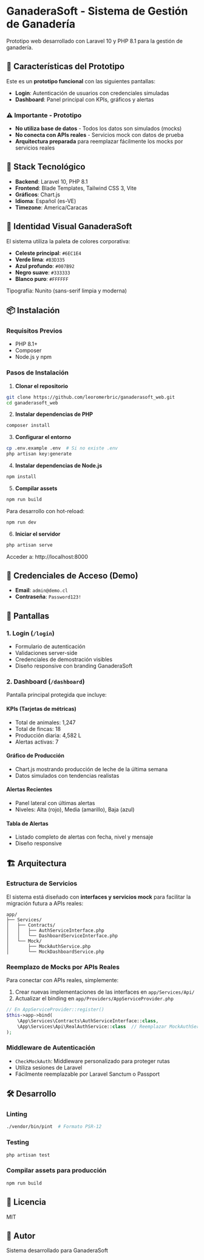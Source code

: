 # GanaderaSoft - Sistema de Gestión de Ganadería

Prototipo web desarrollado con Laravel 10 y PHP 8.1 para la gestión de ganadería.

## 🚀 Características del Prototipo

Este es un **prototipo funcional** con las siguientes pantallas:
- **Login**: Autenticación de usuarios con credenciales simuladas
- **Dashboard**: Panel principal con KPIs, gráficos y alertas

### ⚠️ Importante - Prototipo
- **No utiliza base de datos** - Todos los datos son simulados (mocks)
- **No conecta con APIs reales** - Servicios mock con datos de prueba
- **Arquitectura preparada** para reemplazar fácilmente los mocks por servicios reales

## 🎨 Stack Tecnológico

- **Backend**: Laravel 10, PHP 8.1
- **Frontend**: Blade Templates, Tailwind CSS 3, Vite
- **Gráficos**: Chart.js
- **Idioma**: Español (es-VE)
- **Timezone**: America/Caracas

## 🎨 Identidad Visual GanaderaSoft

El sistema utiliza la paleta de colores corporativa:
- **Celeste principal**: `#6EC1E4`
- **Verde lima**: `#B3D335`
- **Azul profundo**: `#007B92`
- **Negro suave**: `#333333`
- **Blanco puro**: `#FFFFFF`

Tipografía: Nunito (sans-serif limpia y moderna)

## 📦 Instalación

### Requisitos Previos
- PHP 8.1+
- Composer
- Node.js y npm

### Pasos de Instalación

1. **Clonar el repositorio**
```bash
git clone https://github.com/leoromerbric/ganaderasoft_web.git
cd ganaderasoft_web
```

2. **Instalar dependencias de PHP**
```bash
composer install
```

3. **Configurar el entorno**
```bash
cp .env.example .env  # Si no existe .env
php artisan key:generate
```

4. **Instalar dependencias de Node.js**
```bash
npm install
```

5. **Compilar assets**
```bash
npm run build
```

Para desarrollo con hot-reload:
```bash
npm run dev
```

6. **Iniciar el servidor**
```bash
php artisan serve
```

Acceder a: http://localhost:8000

## 🔐 Credenciales de Acceso (Demo)

- **Email**: `admin@demo.cl`
- **Contraseña**: `Password123!`

## 📱 Pantallas

### 1. Login (`/login`)
- Formulario de autenticación
- Validaciones server-side
- Credenciales de demostración visibles
- Diseño responsive con branding GanaderaSoft

### 2. Dashboard (`/dashboard`)
Pantalla principal protegida que incluye:

#### KPIs (Tarjetas de métricas)
- Total de animales: 1,247
- Total de fincas: 18
- Producción diaria: 4,582 L
- Alertas activas: 7

#### Gráfico de Producción
- Chart.js mostrando producción de leche de la última semana
- Datos simulados con tendencias realistas

#### Alertas Recientes
- Panel lateral con últimas alertas
- Niveles: Alta (rojo), Media (amarillo), Baja (azul)

#### Tabla de Alertas
- Listado completo de alertas con fecha, nivel y mensaje
- Diseño responsive

## 🏗️ Arquitectura

### Estructura de Servicios

El sistema está diseñado con **interfaces y servicios mock** para facilitar la migración futura a APIs reales:

```
app/
├── Services/
│   ├── Contracts/
│   │   ├── AuthServiceInterface.php
│   │   └── DashboardServiceInterface.php
│   └── Mock/
│       ├── MockAuthService.php
│       └── MockDashboardService.php
```

### Reemplazo de Mocks por APIs Reales

Para conectar con APIs reales, simplemente:

1. Crear nuevas implementaciones de las interfaces en `app/Services/Api/`
2. Actualizar el binding en `app/Providers/AppServiceProvider.php`

```php
// En AppServiceProvider::register()
$this->app->bind(
    \App\Services\Contracts\AuthServiceInterface::class,
    \App\Services\Api\RealAuthService::class  // Reemplazar MockAuthService
);
```

### Middleware de Autenticación

- `CheckMockAuth`: Middleware personalizado para proteger rutas
- Utiliza sesiones de Laravel
- Fácilmente reemplazable por Laravel Sanctum o Passport

## 🛠️ Desarrollo

### Linting
```bash
./vendor/bin/pint  # Formato PSR-12
```

### Testing
```bash
php artisan test
```

### Compilar assets para producción
```bash
npm run build
```

## 📄 Licencia

MIT

## 👤 Autor

Sistema desarrollado para GanaderaSoft

